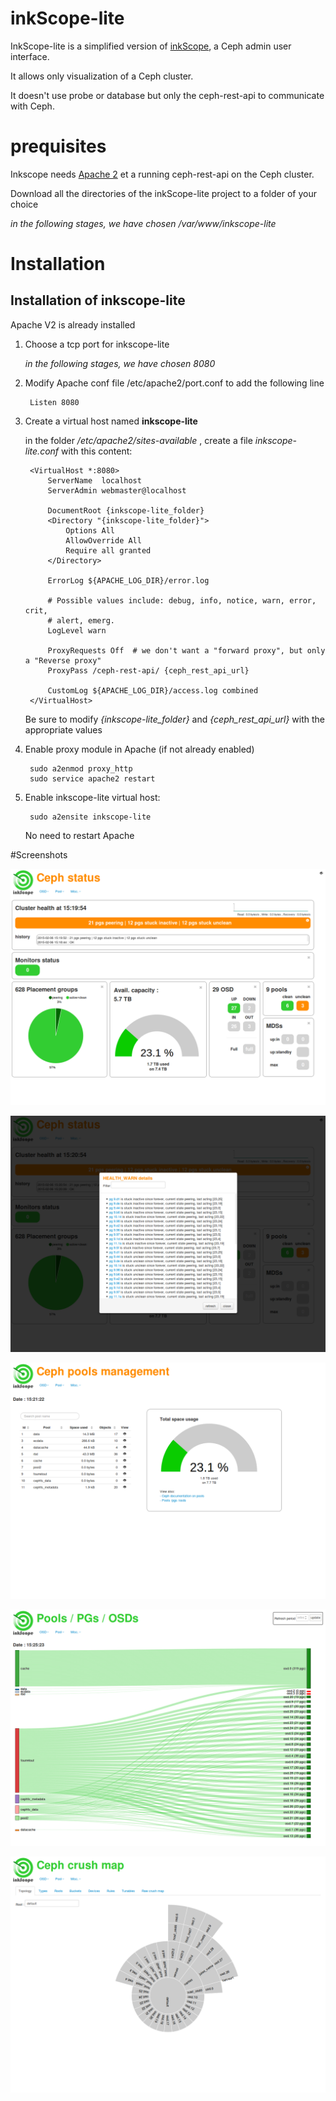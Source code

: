 inkScope-lite
=============

InkScope-lite is a simplified version of [inkScope](https://github.com/inkscope/inkscope), a Ceph admin user interface.

It allows only visualization of a Ceph cluster.

It doesn't use probe or database but only the ceph-rest-api to communicate with Ceph.

# prequisites
Inkscope needs [Apache 2](http://httpd.apache.org/) et a running ceph-rest-api on the Ceph cluster.

Download all the directories of the inkScope-lite project to a folder of your choice

_in the following stages, we have chosen /var/www/inkscope-lite_

# Installation

## Installation of inkscope-lite

Apache V2 is already installed

1. Choose a tcp port for inkscope-lite

    *in the following stages, we have chosen 8080*

1. Modify Apache conf file /etc/apache2/port.conf to add the following line

        Listen 8080

1. Create a virtual host named **inkscope-lite**

    in the folder */etc/apache2/sites-available* ,
    create a file *inkscope-lite.conf* with this content:

        <VirtualHost *:8080>
            ServerName  localhost
            ServerAdmin webmaster@localhost

            DocumentRoot {inkscope-lite_folder}
            <Directory "{inkscope-lite_folder}">
                Options All
                AllowOverride All
                Require all granted
            </Directory>

            ErrorLog ${APACHE_LOG_DIR}/error.log

            # Possible values include: debug, info, notice, warn, error, crit,
            # alert, emerg.
            LogLevel warn

            ProxyRequests Off  # we don't want a "forward proxy", but only a "Reverse proxy"
            ProxyPass /ceph-rest-api/ {ceph_rest_api_url}

            CustomLog ${APACHE_LOG_DIR}/access.log combined
        </VirtualHost>

    Be sure to modify *{inkscope-lite_folder}* and *{ceph_rest_api_url}* with the appropriate values

1. Enable proxy module in Apache (if not already enabled)

        sudo a2enmod proxy_http
        sudo service apache2 restart

1. Enable inkscope-lite virtual host:

        sudo a2ensite inkscope-lite

    No need to restart Apache

#Screenshots

![dashboard](img/ScreenShot-dashboard.png)

![health details](img/ScreenShot-healthdetails.png)

![pools](img/ScreenShot-pool.png)

![pgs](img/ScreenShot-pg.png)

![crushmap](img/ScreenShot-crushmap.png)
